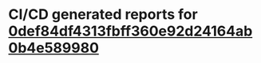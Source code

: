 # CI/CD generated reports for [0def84df4313fbff360e92d24164ab0b4e589980](https://github.com/hydephp/develop/commit/0def84df4313fbff360e92d24164ab0b4e589980)
